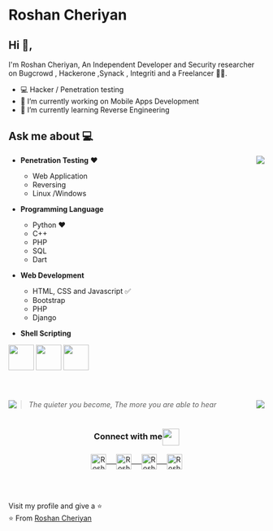 # Roshan Cheriyan  



## Hi 👋, 
I'm Roshan Cheriyan, An Independent Developer and Security researcher on Bugcrowd , Hackerone ,Synack , Integriti and a Freelancer
🏄‍♂️. 

- 💻  Hacker / Penetration testing 
- 🔭 I’m currently working on Mobile Apps Development
- 🌱 I’m currently learning Reverse Engineering

## Ask me about :computer: 

<img align="right" src="https://github.com/rajput2107/rajput2107/blob/master/Assets/Developer.gif"/>

- **Penetration Testing**  ❤️
	-  Web Application
	-  Reversing 
	- Linux /Windows

- **Programming Language**
	- Python ❤️
	- C++
	- PHP
	- SQL
	- Dart


- **Web Development**
	- HTML, CSS and Javascript :white_check_mark:
	- Bootstrap
	- PHP
	- Django

- **Shell Scripting**


<code><a href="https://www.python.org/" target="_blank"><img height="50" src="https://www.vectorlogo.zone/logos/python/python-ar21.svg"></a></code>
<code><a href="https://www.linux.org/" target="_blank"><img height="50" src="https://www.vectorlogo.zone/logos/linux/linux-ar21.svg"></a></code>
<code><a href="https://www.docker.com/" target="_blank"><img height="50" src="https://www.vectorlogo.zone/logos/docker/docker-official.svg"></a></code>
<br/><br/>



#

<div height="200px">
	<img align="left" src="https://github-readme-stats.vercel.app/api?username=captain-noob&show_icons=true" /> 
	<img align="right" src="https://github-readme-stats.vercel.app/api/top-langs/?username=captain-noob" />
</div>



> *The quieter you become,  The more you are able to hear*

#


<div align="bottom">
	<div align="center">
	  <h3 align="center">Connect with me<img align="center" src="https://github.com/rajput2107/rajput2107/blob/master/Assets/Handshake.gif" height="33px" /></h3> 
	</div>
	<p align="center">
	 <a href="https://www.linkedin.com/in/pramod-kumar-4aa47616b/" target="blank">
	  <img align="center" alt="Roshan's LinkedIn" width="30px" src="https://www.hackthebox.eu/images/logo600.png" /> &nbsp; &nbsp;
	 </a>
	 <a href="https://www.instagram.com/cyber_freak_21/" target="blank">
	  <img align="center" alt="Roshan's Instagram" width="30px" src="https://www.vectorlogo.zone/logos/instagram/instagram-icon.svg" /> &nbsp; &nbsp;
	 </a>
	 <a href="https://twitter.com/pramod2107" target="blank">
	  <img align="center" alt="Roshan's Twitter" width="30px" src="https://www.vectorlogo.zone/logos/twitter/twitter-official.svg" /> &nbsp; &nbsp;
	 </a>
	 <a href="https://medium.com/@pramodrana2107" target="blank">
	  <img align="center" alt="Roshan's Twitter" width="30px" src="https://www.vectorlogo.zone/logos/medium/medium-tile.svg" />
	 </a> 
</div>
  <br/>
  <br/>

Visit my profile and give a  ⭐️ 
<br/>
⭐️ From [Roshan Cheriyan](https://github.com/captain-noob)
